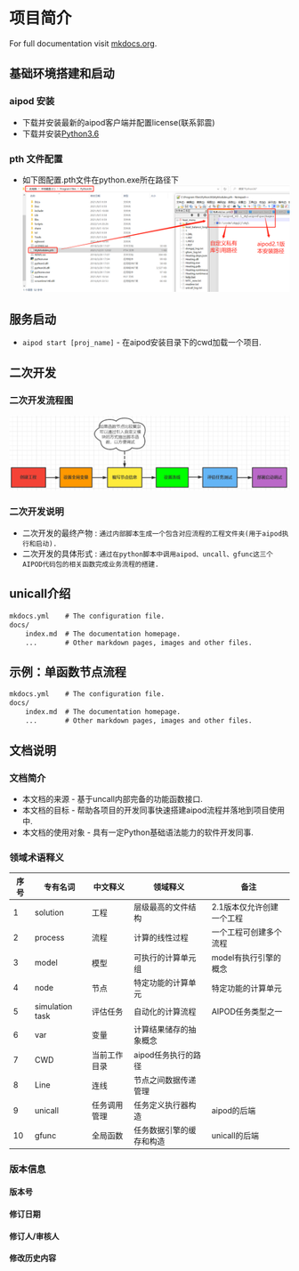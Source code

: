 # 项目简介

For full documentation visit [mkdocs.org](https://www.mkdocs.org).

## 基础环境搭建和启动
### aipod 安装
* 下载并安装最新的aipod客户端并配置license(联系郭震)
* 下载并安装[Python3.6](https://www.python.org/downloads/release/python-365/)

### pth 文件配置
* 如下图配置.pth文件在python.exe所在路径下
![img.png](img/pth文件配置.png)
  
## 服务启动
* `aipod start [proj_name]` - 在aipod安装目录下的cwd加载一个项目.

## 二次开发
### 二次开发流程图
![二次开发流程图.png](img/二次开发流程图.png)
### 二次开发说明 
* 二次开发的最终产物 : `通过内部脚本生成一个包含对应流程的工程文件夹(用于aipod执行和启动).`
* 二次开发的具体形式 : `通过在python脚本中调用aipod、uncall、gfunc这三个AIPOD代码包的相关函数完成业务流程的搭建.`

## unicall介绍

    mkdocs.yml    # The configuration file.
    docs/
        index.md  # The documentation homepage.
        ...       # Other markdown pages, images and other files.

## 示例：单函数节点流程

    mkdocs.yml    # The configuration file.
    docs/
        index.md  # The documentation homepage.
        ...       # Other markdown pages, images and other files.

## 文档说明
### 文档简介

* 本文档的来源 - 基于uncall内部完备的功能函数接口.
* 本文档的目标 - 帮助各项目的开发同事快速搭建aipod流程并落地到项目使用中.
* 本文档的使用对象 - 具有一定Python基础语法能力的软件开发同事.

### 领域术语释义

| 序号 | 专有名词 |中文释义|  领域释义 | 备注 |
| ------------ | ------------- | ------------ | ------------ | ------------ |
| 1 |solution|工程|层级最高的文件结构|2.1版本仅允许创建一个工程 |
| 2 |process|流程|计算的线性过程|一个工程可创建多个流程|
| 3 |model|模型|可执行的计算单元组|model有执行引擎的概念|
| 4 |node|节点|特定功能的计算单元|特定功能的计算单元 |
| 5 |simulation task|评估任务|自动化的计算流程|AIPOD任务类型之一|
| 6 |var|变量|计算结果储存的抽象概念|
| 7 |CWD|当前工作目录|aipod任务执行的路径|
| 8 |Line|连线|节点之间数据传递管理|
| 9 |unicall|任务调用管理|任务定义执行器构造|aipod的后端|
| 10 |gfunc|全局函数|任务数据引擎的缓存和构造|unicall的后端|

### 版本信息
#### 版本号
#### 修订日期
#### 修订人/审核人
#### 修改历史内容
